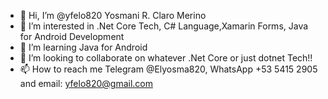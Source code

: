 - 👋 Hi, I’m @yfelo820 Yosmani R. Claro Merino
- 👀 I’m interested in .Net Core Tech, C# Language,Xamarin Forms, Java for Android Development
- 🌱 I’m learning Java for Android
- 💞️ I’m looking to collaborate on whatever .Net Core or just dotnet Tech!!
- 📫 How to reach me Telegram @Elyosma820, WhatsApp +53 5415 2905 and email: yfelo820@gmail.com
<!---
yfelo820/yfelo820 is a ✨ special ✨ repository because its `README.md` (this file) appears on your GitHub profile.
You can click the Preview link to take a look at your changes.
--->

